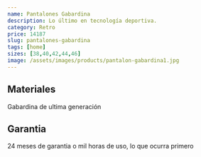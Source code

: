 ```yaml
---
name: Pantalones Gabardina
description: Lo último en tecnología deportiva.
category: Retro
price: 14187
slug: pantalones-gabardina
tags: [home]
sizes: [38,40,42,44,46]
image: /assets/images/products/pantalon-gabardina1.jpg
---
```


## Materiales
Gabardina de ultima generación

## Garantia

24 meses de garantia o mil horas de uso, lo que ocurra primero